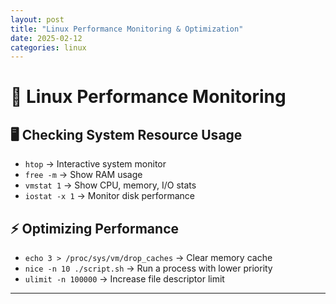 ```yaml
---
layout: post
title: "Linux Performance Monitoring & Optimization"
date: 2025-02-12
categories: linux
---
```


# 🚀 Linux Performance Monitoring

## 🖥️ Checking System Resource Usage
- `htop` → Interactive system monitor
- `free -m` → Show RAM usage
- `vmstat 1` → Show CPU, memory, I/O stats
- `iostat -x 1` → Monitor disk performance

## ⚡ Optimizing Performance
- `echo 3 > /proc/sys/vm/drop_caches` → Clear memory cache
- `nice -n 10 ./script.sh` → Run a process with lower priority
- `ulimit -n 100000` → Increase file descriptor limit

---
